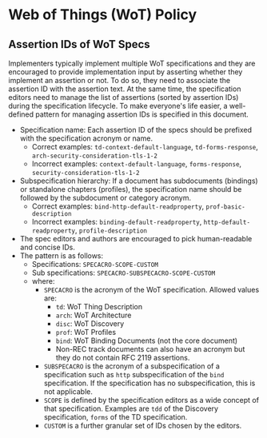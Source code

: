 # Web of Things (WoT) Policy

## Assertion IDs of WoT Specs

Implementers typically implement multiple WoT specifications and they are encouraged to provide implementation input by asserting whether they implement an assertion or not.
To do so, they need to associate the assertion ID with the assertion text.
At the same time, the specification editors need to manage the list of assertions (sorted by assertion IDs) during the specification lifecycle.
To make everyone's life easier, a well-defined pattern for managing assertion IDs is specified in this document.

- Specification name: Each assertion ID of the specs should be prefixed with the specification acronym or name.
  - Correct examples: `td-context-default-language`, `td-forms-response`, `arch-security-consideration-tls-1-2`
  - Incorrect examples: `context-default-language`, `forms-response`, `security-consideration-tls-1-2`
- Subspecification hierarchy: If a document has subdocuments (bindings) or standalone chapters (profiles), the specification name should be followed by the subdocument or category acronym.
  - Correct examples: `bind-http-default-readproperty`, `prof-basic-description`
  - Incorrect examples: `binding-default-readproperty`, `http-default-readproperty`, `profile-description`
- The spec editors and authors are encouraged to pick human-readable and concise IDs.
- The pattern is as follows:
  - Specifications: `SPECACRO-SCOPE-CUSTOM`
  - Sub specifications: `SPECACRO-SUBSPECACRO-SCOPE-CUSTOM`
  - where:
    - `SPECACRO` is the acronym of the WoT specification. Allowed values are:
      - `td`: WoT Thing Description
      - `arch`: WoT Architecture
      - `disc`: WoT Discovery
      - `prof`: WoT Profiles
      - `bind`: WoT Binding Documents (not the core document)
      - Non-REC track documents can also have an acronym but they do not contain RFC 2119 assertions.
    - `SUBSPECACRO` is the acronym of a subspecification of a specification such as `http` subspecification of the `bind` specification. If the specification has no subspecification, this is not applicable.
    - `SCOPE` is defined by the specification editors as a wide concept of that specification. Examples are `tdd` of the Discovery specification, `forms` of the TD specification.
    - `CUSTOM` is a further granular set of IDs chosen by the editors.
